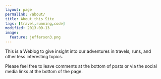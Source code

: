 ```yaml
---
layout: page
permalink: /about/
title: About this Site
tags: [travel,running,code]
modified: 2013-09-13
image:
  feature: jefferson3.png
---
```


This is a Weblog to give insight into our adventures in travels, runs, and other less interesting topics.

Please feel free to leave comments at the bottom of posts or via the social media links at the bottom of the page.
